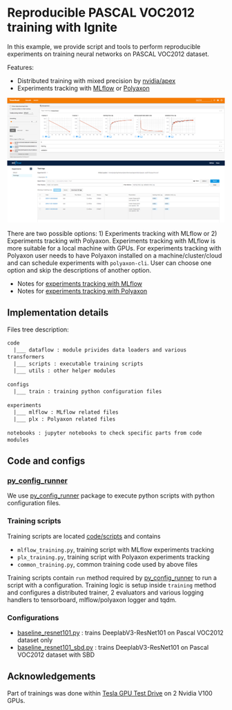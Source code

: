 # Reproducible PASCAL VOC2012 training with Ignite

In this example, we provide script and tools to perform reproducible experiments on training neural networks on PASCAL VOC2012
dataset.

Features:
- Distributed training with mixed precision by [nvidia/apex](https://github.com/NVIDIA/apex/)
- Experiments tracking with [MLflow](https://mlflow.org/) or [Polyaxon](https://polyaxon.com/)

![tb_dashboard](assets/tb_dashboard.png)
![mlflow_dashboard](assets/mlflow_dashboard.png)

There are two possible options: 1) Experiments tracking with MLflow or 2) Experiments tracking with Polyaxon. 
Experiments tracking with MLflow is more suitable for a local machine with GPUs. For experiments tracking with Polyaxon
user needs to have Polyaxon installed on a machine/cluster/cloud and can schedule experiments with `polyaxon-cli`.
User can choose one option and skip the descriptions of another option.

- Notes for [experiments tracking with MLflow](NOTES_MLflow.md)
- Notes for [experiments tracking with Polyaxon](NOTES_Polyaxon.md)

## Implementation details

Files tree description:
```
code
  |___ dataflow : module privides data loaders and various transformers
  |___ scripts : executable training scripts
  |___ utils : other helper modules

configs
  |___ train : training python configuration files  
  
experiments 
  |___ mlflow : MLflow related files
  |___ plx : Polyaxon related files
 
notebooks : jupyter notebooks to check specific parts from code modules 
```

## Code and configs

### [py_config_runner](https://github.com/vfdev-5/py_config_runner)

We use [py_config_runner](https://github.com/vfdev-5/py_config_runner) package to execute python scripts with python configuration files.

### Training scripts

Training scripts are located [code/scripts](code/scripts/) and contains  

- `mlflow_training.py`, training script with MLflow experiments tracking
- `plx_training.py`, training script with Polyaxon experiments tracking
- `common_training.py`, common training code used by above files
 
Training scripts contain `run` method required by [py_config_runner](https://github.com/vfdev-5/py_config_runner) to 
run a script with a configuration. Training logic is setup inside `training` method and configures a distributed trainer, 
2 evaluators and various logging handlers to tensorboard, mlflow/polyaxon logger and tqdm.


### Configurations

- [baseline_resnet101.py](configs/train/baseline_resnet101.py) : trains DeeplabV3-ResNet101 on Pascal VOC2012 dataset only
- [baseline_resnet101_sbd.py](configs/train/baseline_resnet101_sbd.py) : trains DeeplabV3-ResNet101 on Pascal VOC2012 dataset with SBD


## Acknowledgements

Part of trainings was done within [Tesla GPU Test Drive](https://www.nvidia.com/en-us/data-center/tesla/gpu-test-drive/) 
on 2 Nvidia V100 GPUs.

